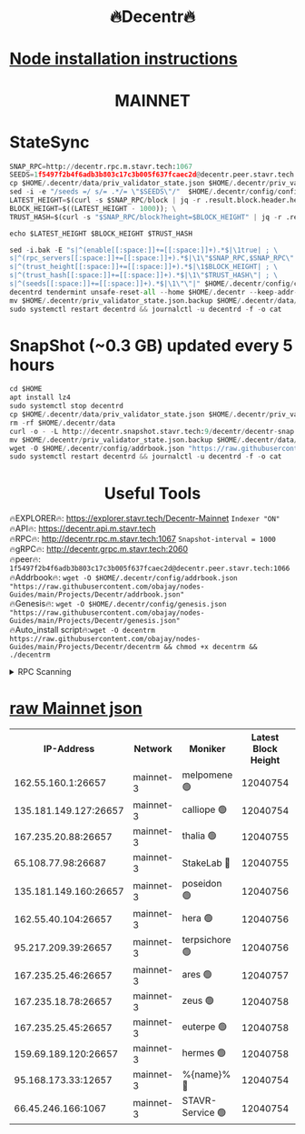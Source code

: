 <h1 align="center"> 🔥Decentr🔥</h1>

[Node installation instructions](https://github.com/obajay/nodes-Guides/tree/main/Projects/Decentr)
=
<h1 align="center"> MAINNET</h1>

# StateSync
```python
SNAP_RPC=http://decentr.rpc.m.stavr.tech:1067
SEEDS=1f5497f2b4f6adb3b803c17c3b005f637fcaec2d@decentr.peer.stavr.tech:1066
cp $HOME/.decentr/data/priv_validator_state.json $HOME/.decentr/priv_validator_state.json.backup
sed -i -e "/seeds =/ s/= .*/= \"$SEEDS\"/"  $HOME/.decentr/config/config.toml
LATEST_HEIGHT=$(curl -s $SNAP_RPC/block | jq -r .result.block.header.height); \
BLOCK_HEIGHT=$((LATEST_HEIGHT - 1000)); \
TRUST_HASH=$(curl -s "$SNAP_RPC/block?height=$BLOCK_HEIGHT" | jq -r .result.block_id.hash)

echo $LATEST_HEIGHT $BLOCK_HEIGHT $TRUST_HASH

sed -i.bak -E "s|^(enable[[:space:]]+=[[:space:]]+).*$|\1true| ; \
s|^(rpc_servers[[:space:]]+=[[:space:]]+).*$|\1\"$SNAP_RPC,$SNAP_RPC\"| ; \
s|^(trust_height[[:space:]]+=[[:space:]]+).*$|\1$BLOCK_HEIGHT| ; \
s|^(trust_hash[[:space:]]+=[[:space:]]+).*$|\1\"$TRUST_HASH\"| ; \
s|^(seeds[[:space:]]+=[[:space:]]+).*$|\1\"\"|" $HOME/.decentr/config/config.toml
decentrd tendermint unsafe-reset-all --home $HOME/.decentr --keep-addr-book
mv $HOME/.decentr/priv_validator_state.json.backup $HOME/.decentr/data/priv_validator_state.json
sudo systemctl restart decentrd && journalctl -u decentrd -f -o cat
```
# SnapShot (~0.3 GB) updated every 5 hours
```python
cd $HOME
apt install lz4
sudo systemctl stop decentrd
cp $HOME/.decentr/data/priv_validator_state.json $HOME/.decentr/priv_validator_state.json.backup
rm -rf $HOME/.decentr/data
curl -o - -L http://decentr.snapshot.stavr.tech:9/decentr/decentr-snap.tar.lz4 | lz4 -c -d - | tar -x -C $HOME/.decentr --strip-components 2
mv $HOME/.decentr/priv_validator_state.json.backup $HOME/.decentr/data/priv_validator_state.json
wget -O $HOME/.decentr/config/addrbook.json "https://raw.githubusercontent.com/obajay/nodes-Guides/main/Projects/Decentr/addrbook.json"
sudo systemctl restart decentrd && journalctl -u decentrd -f -o cat
```

 <h1 align="center"> Useful Tools</h1>

🔥EXPLORER🔥:     https://explorer.stavr.tech/Decentr-Mainnet        `Indexer "ON"` \
🔥API🔥:          https://decentr.api.m.stavr.tech \
🔥RPC🔥:          http://decentr.rpc.m.stavr.tech:1067              `Snapshot-interval = 1000` \
🔥gRPC🔥:         http://decentr.grpc.m.stavr.tech:2060 \
🔥peer🔥:         `1f5497f2b4f6adb3b803c17c3b005f637fcaec2d@decentr.peer.stavr.tech:1066` \
🔥Addrbook🔥:  `wget -O $HOME/.decentr/config/addrbook.json "https://raw.githubusercontent.com/obajay/nodes-Guides/main/Projects/Decentr/addrbook.json"` \
🔥Genesis🔥:  `wget -O $HOME/.decentr/config/genesis.json "https://raw.githubusercontent.com/obajay/nodes-Guides/main/Projects/Decentr/genesis.json"` \
🔥Auto_install script🔥:`wget -O decentrm https://raw.githubusercontent.com/obajay/nodes-Guides/main/Projects/Decentr/decentrm && chmod +x decentrm && ./decentrm`

<details>
<summary>RPC Scanning</summary>

<h2 align="center"> We scan nodes in real time every 4 hours. And we provide the final result of RPC endpoints.
We cannot influence the operation of these nodes in any way. </h2>


```python
If Voting Power is higher than 0 --> then the Node is a validator of the network and may be subject to attack and be a potential threat to the chain.
```
```python
We marked such validators with a red symbol
```

</details>

[raw Mainnet json](https://rpc-check.decentrm.stavr.tech/decentrm/rpc-decentrm-result.json)
=



<table><tr><th>IP-Address</th><th>Network</th><th>Moniker</th><th>Latest Block Height</th><th>Earliest Block Height</th><th>Catching Up</th><th>Tx Index</th><th>Voting Power</th><th>Scan Time</th></tr><tr><td>162.55.160.1:26657</td><td>mainnet-3</td><td>melpomene 🟢</td><td>12040754</td><td>1688950</td><td>False</td><td>on</td><td>0</td><td>2023-12-19T18:42:22.794788435UTC</td></tr><tr><td>135.181.149.127:26657</td><td>mainnet-3</td><td>calliope 🟢</td><td>12040754</td><td>1688950</td><td>False</td><td>on</td><td>0</td><td>2023-12-19T18:42:25.210814631UTC</td></tr><tr><td>167.235.20.88:26657</td><td>mainnet-3</td><td>thalia 🟢</td><td>12040755</td><td>1688950</td><td>False</td><td>on</td><td>0</td><td>2023-12-19T18:42:30.846472956UTC</td></tr><tr><td>65.108.77.98:26687</td><td>mainnet-3</td><td>StakeLab 🔴</td><td>12040755</td><td>1688950</td><td>False</td><td>on</td><td>5283003</td><td>2023-12-19T18:42:31.228795510UTC</td></tr><tr><td>135.181.149.160:26657</td><td>mainnet-3</td><td>poseidon 🟢</td><td>12040756</td><td>1688950</td><td>False</td><td>on</td><td>0</td><td>2023-12-19T18:42:33.941425302UTC</td></tr><tr><td>162.55.40.104:26657</td><td>mainnet-3</td><td>hera 🟢</td><td>12040756</td><td>1688950</td><td>False</td><td>on</td><td>0</td><td>2023-12-19T18:42:36.245886479UTC</td></tr><tr><td>95.217.209.39:26657</td><td>mainnet-3</td><td>terpsichore 🟢</td><td>12040756</td><td>1688950</td><td>False</td><td>on</td><td>0</td><td>2023-12-19T18:42:38.650946474UTC</td></tr><tr><td>167.235.25.46:26657</td><td>mainnet-3</td><td>ares 🟢</td><td>12040757</td><td>1688950</td><td>False</td><td>on</td><td>0</td><td>2023-12-19T18:42:43.034501810UTC</td></tr><tr><td>167.235.18.78:26657</td><td>mainnet-3</td><td>zeus 🟢</td><td>12040758</td><td>1688950</td><td>False</td><td>on</td><td>0</td><td>2023-12-19T18:42:45.443102785UTC</td></tr><tr><td>167.235.25.45:26657</td><td>mainnet-3</td><td>euterpe 🟢</td><td>12040758</td><td>1688950</td><td>False</td><td>on</td><td>0</td><td>2023-12-19T18:42:47.782876973UTC</td></tr><tr><td>159.69.189.120:26657</td><td>mainnet-3</td><td>hermes 🟢</td><td>12040758</td><td>1688950</td><td>False</td><td>on</td><td>0</td><td>2023-12-19T18:42:48.049610983UTC</td></tr><tr><td>95.168.173.33:12657</td><td>mainnet-3</td><td>%{name}% 🔴</td><td>12040754</td><td>8964001</td><td>False</td><td>on</td><td>4173118</td><td>2023-12-19T18:42:26.298817579UTC</td></tr><tr><td>66.45.246.166:1067</td><td>mainnet-3</td><td>STAVR-Service 🟢</td><td>12040754</td><td>12039001</td><td>False</td><td>on</td><td>0</td><td>2023-12-19T18:42:25.775960465UTC</td></tr></table>